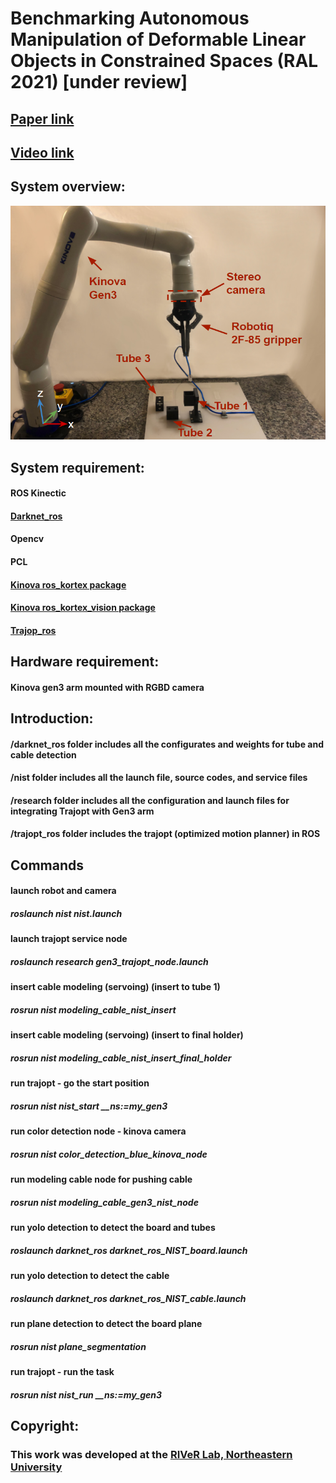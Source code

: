 # Benchmarking Autonomous Manipulation of Deformable Linear Objects in Constrained Spaces (RAL 2021) [under review]
## [Paper link](https://drive.google.com/file/d/18-0WE0f70hS8QTbjbHv9Cg_iiWI2REK8/view?usp=sharing)
## [Video link](https://drive.google.com/file/d/1_ROtOzjHuf5BDvUOtFnqb7buURaLELdB/view?usp=sharing)

## System overview:
![alt-text](https://github.com/yueyeyuniao/NIST_Cable_Threading/blob/main/media/workspace_annotated.PNG)<br/>


## System requirement:
#### ROS Kinectic
#### [Darknet_ros](https://github.com/leggedrobotics/darknet_ros)
#### Opencv
#### PCL
#### [Kinova ros_kortex package](https://github.com/Kinovarobotics/ros_kortex)
#### [Kinova ros_kortex_vision package](https://github.com/Kinovarobotics/ros_kortex_vision)
#### [Trajop_ros](https://github.com/ros-industrial-consortium/trajopt_ros)

## Hardware requirement:
#### Kinova gen3 arm mounted with RGBD camera

## Introduction:
#### /darknet_ros folder includes all the configurates and weights for tube and cable detection
#### /nist folder includes all the launch file, source codes, and service files
#### /research folder includes all the configuration and launch files for integrating Trajopt with Gen3 arm
#### /trajopt_ros folder includes the trajopt (optimized motion planner) in ROS

## Commands
#### launch robot and camera
##### roslaunch nist nist.launch
#### launch trajopt service node
##### roslaunch research gen3_trajopt_node.launch
#### insert cable modeling (servoing) (insert to tube 1)
##### rosrun nist modeling_cable_nist_insert
#### insert cable modeling (servoing) (insert to final holder)
##### rosrun nist modeling_cable_nist_insert_final_holder
#### run trajopt - go the start position
##### rosrun nist nist_start __ns:=my_gen3
#### run color detection node - kinova camera
##### rosrun nist color_detection_blue_kinova_node
#### run modeling cable node for pushing cable
##### rosrun nist modeling_cable_gen3_nist_node
#### run yolo detection to detect the board and tubes
##### roslaunch darknet_ros darknet_ros_NIST_board.launch
#### run yolo detection to detect the cable
##### roslaunch darknet_ros darknet_ros_NIST_cable.launch
#### run plane detection to detect the board plane
##### rosrun nist plane_segmentation
#### run trajopt - run the task
##### rosrun nist nist_run __ns:=my_gen3

## Copyright: 
### This work was developed at the [RIVeR Lab, Northeastern University](http://robot.neu.edu/) 




